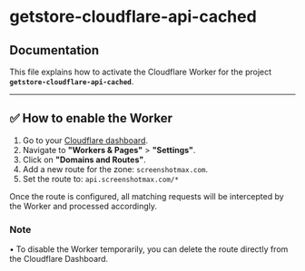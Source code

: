 # getstore-cloudflare-api-cached

## Documentation

This file explains how to activate the Cloudflare Worker for the project **`getstore-cloudflare-api-cached`**.

---

## ✅ How to enable the Worker

1. Go to your [Cloudflare dashboard](https://dash.cloudflare.com).
2. Navigate to **"Workers & Pages"** > **"Settings"**.
3. Click on **"Domains and Routes"**.
3. Add a new route for the zone: `screenshotmax.com`.
4. Set the route to: `api.screenshotmax.com/*`

Once the route is configured, all matching requests will be intercepted by the Worker and processed accordingly.

### Note
  • To disable the Worker temporarily, you can delete the route directly from the Cloudflare Dashboard.
